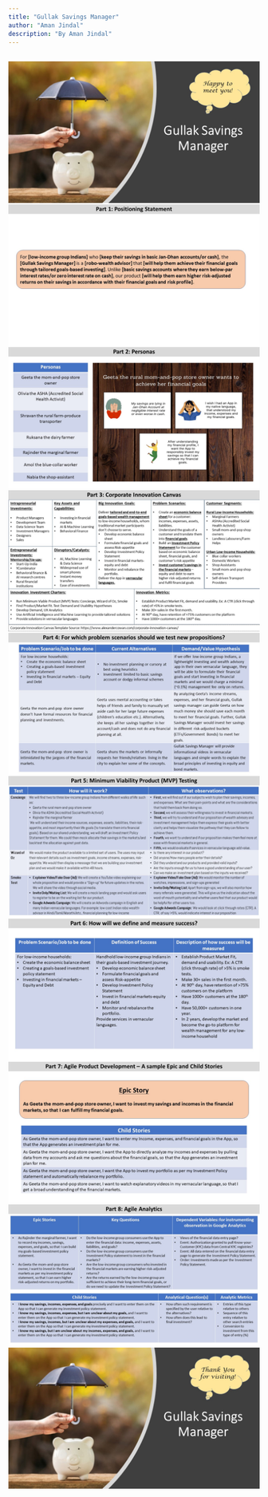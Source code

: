 ```yaml
---
title: "Gullak Savings Manager"
author: "Aman Jindal"
description: "By Aman Jindal"
---
```



<br>
<img src='.//Gullak_Savings_Manager/Slide1.JPG'/>

<br>
<img src='.//Gullak_Savings_Manager/Slide2.JPG'/>

<br>
<img src='.//Gullak_Savings_Manager/Slide3.JPG'/>

<br>
<img src='.//Gullak_Savings_Manager/Slide4.JPG'/>

<br>
<img src='.//Gullak_Savings_Manager/Slide5.JPG'/>

<br>
<img src='.//Gullak_Savings_Manager/Slide6.JPG'/>

<br>
<img src='.//Gullak_Savings_Manager/Slide7.JPG'/>

<br>
<img src='.//Gullak_Savings_Manager/Slide8.JPG'/>

<br>
<img src='.//Gullak_Savings_Manager/Slide9.JPG'/>

<br>
<img src='.//Gullak_Savings_Manager/Slide10.JPG'/>
